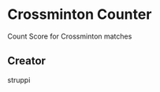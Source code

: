 # Crossminton Counter

Count Score for Crossminton matches

<!--

Add screen shots (if possible) to the app folder and link then into this file with ![](<name>.png) 

## Usage

Describe how to use it

## Features

Name the function

## Controls

Name the buttons and what they are used for

## Requests

Name who should be contacted for support/update requests

-->

## Creator

struppi

